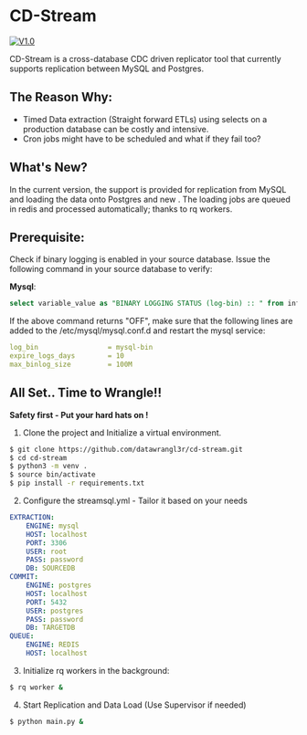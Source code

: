 # CD-Stream

[![V1.0](https://github.com/datawrangl3r/cd-stream/blob/master/cd-stream.png)](https://github.com/datawrangl3r/cd-stream)

CD-Stream is a cross-database CDC driven replicator tool that currently supports replication between MySQL and Postgres.

## The Reason Why:
 - Timed Data extraction (Straight forward ETLs) using selects on a production database can be costly and intensive. 
 - Cron jobs might have to be scheduled and what if they fail too?

## What's New?
In the current version, the support is provided for replication from MySQL and loading the data onto Postgres and new . 
The loading jobs are queued in redis and processed automatically; thanks to rq workers.

## Prerequisite:
Check if binary logging is enabled in your source database. Issue the following command in your source database to verify:

**Mysql**:

```sql
select variable_value as "BINARY LOGGING STATUS (log-bin) :: " from information_schema.global_variables where variable_name='log_bin';
```
If the above command returns "OFF", make sure that the following lines are added to the /etc/mysql/mysql.conf.d and restart the mysql service:

```yml
log_bin                 = mysql-bin
expire_logs_days        = 10
max_binlog_size         = 100M
```

## All Set.. Time to Wrangle!!
**Safety first - Put your hard hats on !**
1. Clone the project and Initialize a virtual environment. 
```sh
$ git clone https://github.com/datawrangl3r/cd-stream.git
$ cd cd-stream
$ python3 -m venv .
$ source bin/activate
$ pip install -r requirements.txt
```
2. Configure the streamsql.yml - Tailor it based on your needs
```yml
EXTRACTION:
    ENGINE: mysql
    HOST: localhost
    PORT: 3306
    USER: root
    PASS: password
    DB: SOURCEDB
COMMIT:
    ENGINE: postgres
    HOST: localhost
    PORT: 5432
    USER: postgres
    PASS: password
    DB: TARGETDB
QUEUE:
    ENGINE: REDIS
    HOST: localhost
```
3. Initialize rq workers in the background:
```sh
$ rq worker &
```

4. Start Replication and Data Load (Use Supervisor if needed)
```sh
$ python main.py &
```


